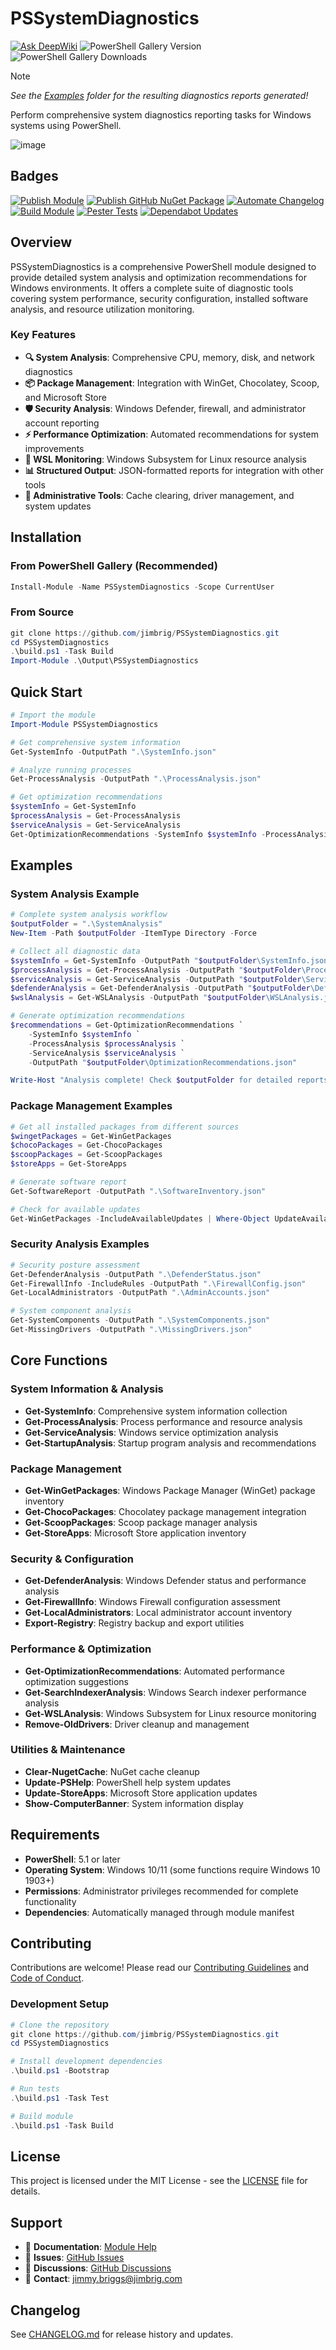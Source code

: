 # PSSystemDiagnostics

[![Ask DeepWiki](https://deepwiki.com/badge.svg)](https://deepwiki.com/jimbrig/PSSystemDiagnostics)
![PowerShell Gallery Version](https://img.shields.io/powershellgallery/v/PSSystemDiagnostics?label=PSGallery&color=%23388bfd)
![PowerShell Gallery Downloads](https://img.shields.io/powershellgallery/dt/PSSystemDiagnostics?style=flat&label=Downloads&color=%23388bfd)

> [!NOTE]
> *See the [Examples](./Examples/) folder for the resulting diagnostics reports generated!*

Perform comprehensive system diagnostics reporting tasks for Windows systems using PowerShell.

![image](https://github.com/user-attachments/assets/48f917ac-e41d-474e-9da6-d7fc6e087953)

## Badges

<!-- Badges:Start -->
[![Publish Module](https://github.com/jimbrig/PSSystemDiagnostics/actions/workflows/publish.yml/badge.svg)](https://github.com/jimbrig/PSSystemDiagnostics/actions/workflows/publish.yml)
[![Publish GitHub NuGet Package](https://github.com/jimbrig/PSSystemDiagnostics/actions/workflows/ghpkg.yml/badge.svg)](https://github.com/jimbrig/PSSystemDiagnostics/actions/workflows/ghpkg.yml)
[![Automate Changelog](https://github.com/jimbrig/PSSystemDiagnostics/actions/workflows/changelog.yml/badge.svg)](https://github.com/jimbrig/PSSystemDiagnostics/actions/workflows/changelog.yml)
[![Build Module](https://github.com/jimbrig/PSSystemDiagnostics/actions/workflows/build.yml/badge.svg)](https://github.com/jimbrig/PSSystemDiagnostics/actions/workflows/build.yml)
[![Pester Tests](https://github.com/jimbrig/PSSystemDiagnostics/actions/workflows/pester.yml/badge.svg)](https://github.com/jimbrig/PSSystemDiagnostics/actions/workflows/pester.yml)
[![Dependabot Updates](https://github.com/jimbrig/PSSystemDiagnostics/actions/workflows/dependabot/dependabot-updates/badge.svg)](https://github.com/jimbrig/PSSystemDiagnostics/actions/workflows/dependabot/dependabot-updates)
<!-- Badges:End -->

## Overview

PSSystemDiagnostics is a comprehensive PowerShell module designed to provide detailed system analysis and optimization recommendations for Windows environments. It offers a complete suite of diagnostic tools covering system performance, security configuration, installed software analysis, and resource utilization monitoring.

### Key Features

- **🔍 System Analysis**: Comprehensive CPU, memory, disk, and network diagnostics
- **📦 Package Management**: Integration with WinGet, Chocolatey, Scoop, and Microsoft Store
- **🛡️ Security Analysis**: Windows Defender, firewall, and administrator account reporting
- **⚡ Performance Optimization**: Automated recommendations for system improvements
- **🐧 WSL Monitoring**: Windows Subsystem for Linux resource analysis
- **📊 Structured Output**: JSON-formatted reports for integration with other tools
- **🔧 Administrative Tools**: Cache clearing, driver management, and system updates

## Installation

### From PowerShell Gallery (Recommended)

```powershell
Install-Module -Name PSSystemDiagnostics -Scope CurrentUser
```

### From Source

```powershell
git clone https://github.com/jimbrig/PSSystemDiagnostics.git
cd PSSystemDiagnostics
.\build.ps1 -Task Build
Import-Module .\Output\PSSystemDiagnostics
```

## Quick Start

```powershell
# Import the module
Import-Module PSSystemDiagnostics

# Get comprehensive system information
Get-SystemInfo -OutputPath ".\SystemInfo.json"

# Analyze running processes
Get-ProcessAnalysis -OutputPath ".\ProcessAnalysis.json"

# Get optimization recommendations
$systemInfo = Get-SystemInfo
$processAnalysis = Get-ProcessAnalysis
$serviceAnalysis = Get-ServiceAnalysis
Get-OptimizationRecommendations -SystemInfo $systemInfo -ProcessAnalysis $processAnalysis -ServiceAnalysis $serviceAnalysis
```

## Examples

### System Analysis Example

```powershell
# Complete system analysis workflow
$outputFolder = ".\SystemAnalysis"
New-Item -Path $outputFolder -ItemType Directory -Force

# Collect all diagnostic data
$systemInfo = Get-SystemInfo -OutputPath "$outputFolder\SystemInfo.json"
$processAnalysis = Get-ProcessAnalysis -OutputPath "$outputFolder\ProcessAnalysis.json"
$serviceAnalysis = Get-ServiceAnalysis -OutputPath "$outputFolder\ServiceAnalysis.json"
$defenderAnalysis = Get-DefenderAnalysis -OutputPath "$outputFolder\DefenderAnalysis.json"
$wslAnalysis = Get-WSLAnalysis -OutputPath "$outputFolder\WSLAnalysis.json"

# Generate optimization recommendations
$recommendations = Get-OptimizationRecommendations `
    -SystemInfo $systemInfo `
    -ProcessAnalysis $processAnalysis `
    -ServiceAnalysis $serviceAnalysis `
    -OutputPath "$outputFolder\OptimizationRecommendations.json"

Write-Host "Analysis complete! Check $outputFolder for detailed reports."
```

### Package Management Examples

```powershell
# Get all installed packages from different sources
$wingetPackages = Get-WinGetPackages
$chocoPackages = Get-ChocoPackages
$scoopPackages = Get-ScoopPackages
$storeApps = Get-StoreApps

# Generate software report
Get-SoftwareReport -OutputPath ".\SoftwareInventory.json"

# Check for available updates
Get-WinGetPackages -IncludeAvailableUpdates | Where-Object UpdateAvailable
```

### Security Analysis Examples

```powershell
# Security posture assessment
Get-DefenderAnalysis -OutputPath ".\DefenderStatus.json"
Get-FirewallInfo -IncludeRules -OutputPath ".\FirewallConfig.json"
Get-LocalAdministrators -OutputPath ".\AdminAccounts.json"

# System component analysis
Get-SystemComponents -OutputPath ".\SystemComponents.json"
Get-MissingDrivers -OutputPath ".\MissingDrivers.json"
```

## Core Functions

### System Information & Analysis
- **Get-SystemInfo**: Comprehensive system information collection
- **Get-ProcessAnalysis**: Process performance and resource analysis
- **Get-ServiceAnalysis**: Windows service optimization analysis
- **Get-StartupAnalysis**: Startup program analysis and recommendations

### Package Management
- **Get-WinGetPackages**: Windows Package Manager (WinGet) package inventory
- **Get-ChocoPackages**: Chocolatey package management integration
- **Get-ScoopPackages**: Scoop package manager analysis
- **Get-StoreApps**: Microsoft Store application inventory

### Security & Configuration
- **Get-DefenderAnalysis**: Windows Defender status and performance analysis
- **Get-FirewallInfo**: Windows Firewall configuration assessment
- **Get-LocalAdministrators**: Local administrator account inventory
- **Export-Registry**: Registry backup and export utilities

### Performance & Optimization
- **Get-OptimizationRecommendations**: Automated performance optimization suggestions
- **Get-SearchIndexerAnalysis**: Windows Search indexer performance analysis
- **Get-WSLAnalysis**: Windows Subsystem for Linux resource monitoring
- **Remove-OldDrivers**: Driver cleanup and management

### Utilities & Maintenance
- **Clear-NugetCache**: NuGet cache cleanup
- **Update-PSHelp**: PowerShell help system updates
- **Update-StoreApps**: Microsoft Store application updates
- **Show-ComputerBanner**: System information display

## Requirements

- **PowerShell**: 5.1 or later
- **Operating System**: Windows 10/11 (some functions require Windows 10 1903+)
- **Permissions**: Administrator privileges recommended for complete functionality
- **Dependencies**: Automatically managed through module manifest

## Contributing

Contributions are welcome! Please read our [Contributing Guidelines](./docs/CONTRIBUTING.md) and [Code of Conduct](./CODE_OF_CONDUCT.md).

### Development Setup

```powershell
# Clone the repository
git clone https://github.com/jimbrig/PSSystemDiagnostics.git
cd PSSystemDiagnostics

# Install development dependencies
.\build.ps1 -Bootstrap

# Run tests
.\build.ps1 -Task Test

# Build module
.\build.ps1 -Task Build
```

## License

This project is licensed under the MIT License - see the [LICENSE](./LICENSE) file for details.

## Support

- 📖 **Documentation**: [Module Help](./docs/)
- 🐛 **Issues**: [GitHub Issues](https://github.com/jimbrig/PSSystemDiagnostics/issues)
- 💬 **Discussions**: [GitHub Discussions](https://github.com/jimbrig/PSSystemDiagnostics/discussions)
- 📧 **Contact**: [jimmy.briggs@jimbrig.com](mailto:jimmy.briggs@jimbrig.com)

## Changelog

See [CHANGELOG.md](./CHANGELOG.md) for release history and updates.
